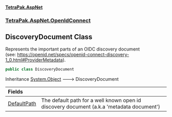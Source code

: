 #### [TetraPak.AspNet](index.md 'index')
### [TetraPak.AspNet.OpenIdConnect](TetraPak_AspNet_OpenIdConnect.md 'TetraPak.AspNet.OpenIdConnect')
## DiscoveryDocument Class
Represents the important parts of an OIDC discovery document  
(see: https://openid.net/specs/openid-connect-discovery-1_0.html#ProviderMetadata).  
```csharp
public class DiscoveryDocument
```

Inheritance [System.Object](https://docs.microsoft.com/en-us/dotnet/api/System.Object 'System.Object') &#129106; DiscoveryDocument  

| Fields | |
| :--- | :--- |
| [DefaultPath](TetraPak_AspNet_OpenIdConnect_DiscoveryDocument_DefaultPath.md 'TetraPak.AspNet.OpenIdConnect.DiscoveryDocument.DefaultPath') | The default path for a well known open id discovery document (a.k.a 'metadata document')<br/> |
